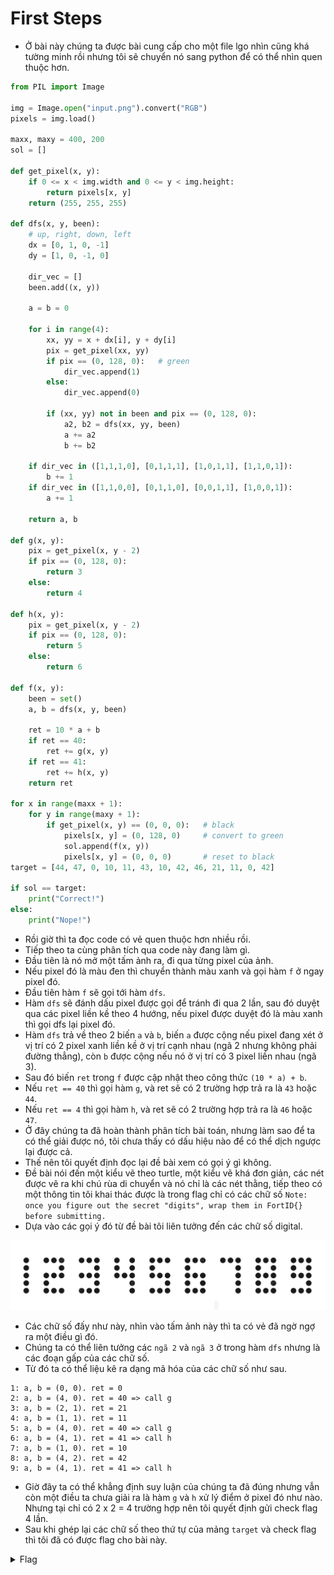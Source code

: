 # First Steps

- Ở bài này chúng ta được bài cung cấp cho một file lgo nhìn cũng khá tường minh rồi nhưng tôi sẽ chuyển nó sang python để có thể nhìn quen thuộc hơn.

``` python
from PIL import Image

img = Image.open("input.png").convert("RGB")
pixels = img.load()

maxx, maxy = 400, 200
sol = []

def get_pixel(x, y):
    if 0 <= x < img.width and 0 <= y < img.height:
        return pixels[x, y]
    return (255, 255, 255)

def dfs(x, y, been):
    # up, right, down, left
    dx = [0, 1, 0, -1]
    dy = [1, 0, -1, 0]

    dir_vec = []
    been.add((x, y))

    a = b = 0

    for i in range(4):
        xx, yy = x + dx[i], y + dy[i]
        pix = get_pixel(xx, yy)
        if pix == (0, 128, 0):   # green
            dir_vec.append(1)
        else:
            dir_vec.append(0)

        if (xx, yy) not in been and pix == (0, 128, 0):
            a2, b2 = dfs(xx, yy, been)
            a += a2
            b += b2

    if dir_vec in ([1,1,1,0], [0,1,1,1], [1,0,1,1], [1,1,0,1]):
        b += 1
    if dir_vec in ([1,1,0,0], [0,1,1,0], [0,0,1,1], [1,0,0,1]):
        a += 1

    return a, b

def g(x, y):
    pix = get_pixel(x, y - 2)
    if pix == (0, 128, 0):
        return 3
    else:
        return 4

def h(x, y):
    pix = get_pixel(x, y - 2)
    if pix == (0, 128, 0):
        return 5
    else:
        return 6

def f(x, y):
    been = set()
    a, b = dfs(x, y, been)

    ret = 10 * a + b
    if ret == 40:
        ret += g(x, y)
    if ret == 41:
        ret += h(x, y)
    return ret

for x in range(maxx + 1):
    for y in range(maxy + 1):
        if get_pixel(x, y) == (0, 0, 0):   # black
            pixels[x, y] = (0, 128, 0)     # convert to green
            sol.append(f(x, y))
            pixels[x, y] = (0, 0, 0)       # reset to black
target = [44, 47, 0, 10, 11, 43, 10, 42, 46, 21, 11, 0, 42]

if sol == target:
    print("Correct!")
else:
    print("Nope!")
```

- Rồi giờ thì ta đọc code có vẻ quen thuộc hơn nhiều rồi.
- Tiếp theo ta cùng phân tích qua code này đang làm gì.
- Đầu tiên là nó mở một tấm ảnh ra, đi qua từng pixel của ảnh.
- Nếu pixel đó là màu đen thì chuyển thành màu xanh và gọi hàm `f` ở ngay pixel đó.
- Đầu tiên hàm `f` sẽ gọi tới hàm `dfs`.
- Hàm `dfs` sẽ đánh dấu pixel được gọi để tránh đi qua 2 lần, sau đó duyệt qua các pixel liền kề theo 4 hướng, nếu pixel được duyệt đó là màu xanh thì gọi dfs lại pixel đó.
- Hàm `dfs` trả về theo 2 biến `a` và `b`, biến `a` được cộng nếu pixel đang xét ở vị trí có 2 pixel xanh liền kề ở vị trí cạnh nhau (ngã 2 nhưng không phải đường thẳng), còn `b` được cộng nếu nó ở vị trí có 3 pixel liền nhau (ngã 3).
- Sau đó biến `ret` trong `f` được cập nhật theo công thức `(10 * a) + b`.
- Nếu `ret == 40` thì gọi hàm `g`, và ret sẽ có 2 trường hợp trả ra là `43` hoặc `44`.
- Nếu `ret == 4` thì gọi hàm `h`, và ret sẽ có 2 trường hợp trả ra là `46` hoặc `47`.
- Ở đây chúng ta đã hoàn thành phân tích bài toán, nhưng làm sao để ta có thể giải được nó, tôi chưa thấy có dấu hiệu nào để có thể dịch ngược lại được cả.
- Thế nên tôi quyết định đọc lại đề bài xem có gọi ý gì không.
- Đề bài nói đến một kiểu vẽ theo turtle, một kiểu vẽ khá đơn giản, các nét được vẽ ra khi chú rùa di chuyển và nó chỉ là các nét thằng, tiếp theo có một thông tin tôi khai thác được là trong flag chỉ có các chữ số `Note: once you figure out the secret "digits", wrap them in FortID{} before submitting.`
- Dựa vào các gọi ý đó từ đề bài tôi liên tưởng đến các chữ số digital.

![digit](./images/digit.jpg)
- Các chữ số đấy như này, nhìn vào tấm ảnh này thì ta có vẻ đã ngờ ngợ ra một điều gì đó.
- Chúng ta có thể liên tưởng các `ngã 2` và `ngã 3` ở trong hàm `dfs` nhưng là các đoạn gấp của các chữ số.
- Từ đó ta có thể liệu kê ra dạng mã hóa của các chữ số như sau.

```
1: a, b = (0, 0). ret = 0
2: a, b = (4, 0). ret = 40 => call g
3: a, b = (2, 1). ret = 21
4: a, b = (1, 1). ret = 11
5: a, b = (4, 0). ret = 40 => call g
6: a, b = (4, 1). ret = 41 => call h
7: a, b = (1, 0). ret = 10
8: a, b = (4, 2). ret = 42
9: a, b = (4, 1). ret = 41 => call h
```
- Giờ đây ta có thể khẳng định suy luận của chúng ta đã đúng nhưng vẫn còn một điều ta chưa giải ra là hàm `g` và `h` xử lý điểm ở pixel đó như nào. Nhưng tại chỉ có 2 x 2 = 4 trường hợp nên tôi quyết định gửi check flag 4 lần.
- Sau khi ghép lại các chữ số theo thứ tự của mảng `target` và check flag thì tôi đã có được flag cho bài này.

<details>
<summary style="cursor: pointer">Flag</summary>

```
FortID{5917427863418}
```
</details>
